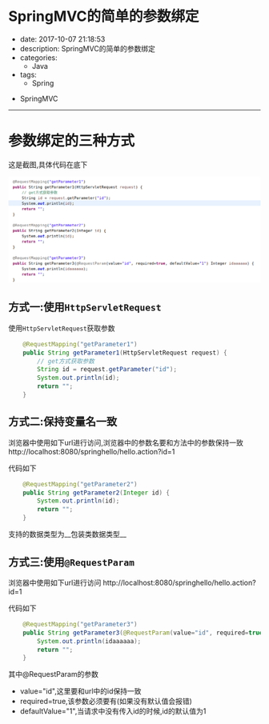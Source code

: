 #   SpringMVC的简单的参数绑定
+ date: 2017-10-07 21:18:53
+ description: SpringMVC的简单的参数绑定
+ categories:
  - Java
+ tags:
  - Spring
- SpringMVC
---
#   参数绑定的三种方式
这是截图,具体代码在底下

![](../images/springmvc/20191007003.png)


##  方式一:使用`HttpServletRequest`
使用`HttpServletRequest`获取参数
```java
	@RequestMapping("getParameter1")
	public String getParameter1(HttpServletRequest request) {
		// get方式获取参数
		String id = request.getParameter("id");
		System.out.println(id);
		return "";
	}
```

##  方式二:保持变量名一致
浏览器中使用如下url进行访问,浏览器中的参数名要和方法中的参数保持一致
http://localhost:8080/springhello/hello.action?id=1

代码如下
```java
	@RequestMapping("getParameter2")
	public String getParameter2(Integer id) {
		System.out.println(id);
		return "";
	}
```
支持的数据类型为__包装类数据类型__

##  方式三:使用`@RequestParam`
浏览器中使用如下url进行访问
http://localhost:8080/springhello/hello.action?id=1

代码如下
```java
	@RequestMapping("getParameter3")
	public String getParameter3(@RequestParam(value="id", required=true, defaultValue="1") Integer idaaaaaa) {
		System.out.println(idaaaaaa);
		return "";
	}
```
其中@RequestParam的参数
+   value="id",这里要和url中的id保持一致
+   required=true,该参数必须要有(如果没有默认值会报错)
+   defaultValue="1",当请求中没有传入id的时候,id的默认值为1
